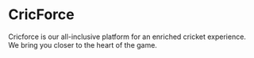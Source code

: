 # CricForce
Cricforce is our all-inclusive platform for an enriched cricket experience. We bring you closer to the heart of the game.
